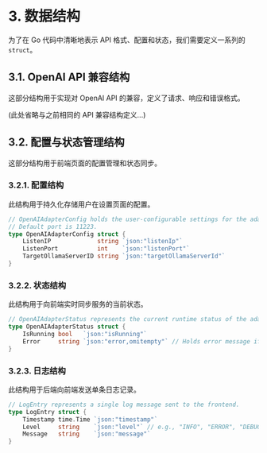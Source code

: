 # 3. 数据结构

为了在 Go 代码中清晰地表示 API 格式、配置和状态，我们需要定义一系列的 `struct`。

## 3.1. OpenAI API 兼容结构

这部分结构用于实现对 OpenAI API 的兼容，定义了请求、响应和错误格式。

(此处省略与之前相同的 API 兼容结构定义...)

## 3.2. 配置与状态管理结构

这部分结构用于前端页面的配置管理和状态同步。

### 3.2.1. 配置结构

此结构用于持久化存储用户在设置页面的配置。

```go
// OpenAIAdapterConfig holds the user-configurable settings for the adapter.
// Default port is 11223.
type OpenAIAdapterConfig struct {
	ListenIP             string `json:"listenIp"`
	ListenPort           int    `json:"listenPort"`
	TargetOllamaServerID string `json:"targetOllamaServerId"`
}
```

### 3.2.2. 状态结构

此结构用于向前端实时同步服务的当前状态。

```go
// OpenAIAdapterStatus represents the current runtime status of the adapter service.
type OpenAIAdapterStatus struct {
	IsRunning bool   `json:"isRunning"`
	Error     string `json:"error,omitempty"` // Holds error message if startup failed
}
```

### 3.2.3. 日志结构

此结构用于后端向前端发送单条日志记录。

```go
// LogEntry represents a single log message sent to the frontend.
type LogEntry struct {
    Timestamp time.Time `json:"timestamp"`
    Level     string    `json:"level"` // e.g., "INFO", "ERROR", "DEBUG"
    Message   string    `json:"message"`
}
```
